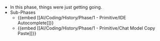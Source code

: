 - In this phase, things were just getting going.
- Sub-Phases
	- {{embed [[AI/Coding/History/Phase/1 - Primitive/IDE Autocomplete]]}}
	- {{embed [[AI/Coding/History/Phase/1 - Primitive/Chat Model Copy Paste]]}}